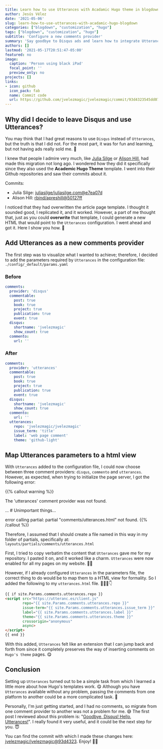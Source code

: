 ```yaml
---
title: Learn how to use Utterances with Acadamic Hugo theme in blogdown!
author: Jesús Vélez
date: '2021-05-06'
slug: learn-how-to-use-utterances-with-acadamic-hugo-blogdown
categories: ["blogdown", "customization", "hugo"]
tags: ["blogdown", "customization", "hugo"]
subtitle: 'Configure a new comments provider'
summary: 'Say goodbye to Disqus ads and learn how to integrate Utterances, a "lightweight comments widget built on GitHub issues".'
authors: []
lastmod: '2021-05-17T20:51:47-05:00'
featured: no
image:
  caption: 'Person using black iPad'
  focal_point: ''
  preview_only: no
projects: []
links:
- icon: github
  icon_pack: fab
  name: Commit code
  url: https://github.com/jvelezmagic/jvelezmagic/commit/93d4323545dd07cf649049aac79f6869f7a26b34
---
```


## Why did I decide to leave Disqus and use Utterances?

You may think that I had great reasons to use `Disqus` instead of `Utterances`,
but the truth is that I did not. For the most part, it was for fun and
learning, but not having ads really sold me. 🤭

I knew that people I admire very much, like 
[Julia Silge](https://juliasilge.com/)
or 
[Alison Hill](https://alison.rbind.io/),
had made this migration not long ago. I wondered how they did it specifically
since they also used the **Academic Hugo Theme** template. I went into their
Github repositories and saw their commits about it.

Commits:

- Julia Silge: [juliasilge/juliasilge.com@e7ea07d](https://github.com/juliasilge/juliasilge.com/commit/e7ea07d23df50a9fc347d83f68cb44e7e288207c)
- Alison Hill: [rbind/apreshill@50127ff](https://github.com/rbind/apreshill/commit/50127ff87f2ea6f225c1fd1e2b2f60d953ae8e9c)

I noticed that they had overwritten the article page template. I thought it
sounded good, I replicated it, and it worked. However, a part of me thought
that, just as you could **overwrite** that template, I could generate
a new HTML that would point to the `Utterances` configuration. I went ahead
and got it. Here I show you how. 👀

## Add Utterances as a new comments provider

The first step was to visualize what I wanted to achieve;
therefore, I decided to add the parameters required by
`Utterances` in the configuration file:
`./config/_default/params.yaml`

### Before

```yaml
comments:
  provider: 'disqus'
  commentable:
    post: true
    book: true
    project: true
    publication: true
    event: true
  disqus:
    shortname: 'jvelezmagic'
    show_count: true
  commento:
    url: ''
```

### After

```yaml
comments:
  provider: 'utterances'
  commentable:
    post: true
    book: true
    project: true
    publication: true
    event: true
  disqus:
    shortname: 'jvelezmagic'
    show_count: true
  commento:
    url: ''
  utterances:
    repo: 'jvelezmagic/jvelezmagic'
    issue_term: 'title'
    label: 'web page comment'
    theme: 'github-light'
```

## Map Utterances parameters to a html view

With `Utterances` added to the configuration file, I could now choose between
three comment providers: `disqus`, `commento` and `utterances`.
However, as expected, when trying to initialize the page server,
I got the following error:

{{% callout warning %}}

The 'utterances' comment provider was not found.

... # Unimportant things...

error calling partial: partial "comments/utterances.html" not found.
{{% /callout %}}

Therefore, I assumed that I should create a file named in this way
in my folder of partials, specifically at:
`layouts/partials/comments/utterances.html`

First, I tried to copy verbatim the content that `Utterances` gave me for my
repository. I pasted it on, and it worked like a charm. `Utterances` were now
enabled for all my pages on my website. 🤗✨

However, if I already configured `Utterances` in the parameters file,
the correct thing to do would be to map them to a HTML view for formality.
So I added the following to my `utterances.html` file. 👨🏽‍💻👇

```html
{{ if site.Params.comments.utterances.repo }}
<script src="https://utteranc.es/client.js"
        repo="{{ site.Params.comments.utterances.repo }}"
        issue-term="{{ site.Params.comments.utterances.issue_term }}"
        label="{{ site.Params.comments.utterances.label }}"
        theme="{{ site.Params.comments.utterances.theme }}"
        crossorigin="anonymous"
        async>
</script>
{{ end }}
```

With this added, `Utterances` felt like an extension that I can jump back and
forth from since it completely preserves the way of inserting comments on
`Hugo's theme` pages. 😋

## Conclusion

Setting up `Utterances` turned out to be a simple task from which I learned a
little more about how Hugo's templates work. 😋 Although you have `Utterances`
available without any problem, passing the comments from one platform to another
could be a more complicated task. 🧐

Personally, I'm just getting started, and I had no comments, so migrate from
one comment provider to another was not a problem for me. 😅 The first post I
reviewed about this problem is:
"[Goodbye, Disqus! Hello, Utterances!](https://masalmon.eu/2019/10/02/disqus/)".
I really found it very useful, and it could be the next step for you. 😇

You can find the commit with which I made these changes here:
[jvelezmagic/jvelezmagic@93d4323](https://github.com/jvelezmagic/jvelezmagic/commit/93d4323545dd07cf649049aac79f6869f7a26b34). Enjoy! 🥳🙌
